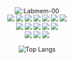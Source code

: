 <div align='center'>
  <img src="https://count.getloli.com/@:Labmem-00?theme=booru-lewd" alt=":Labmem-00" />
</div>

<div align="center">
  <img src="https://img.shields.io/badge/-JavaScript-f6da1c?style=flat&logo=javascript&logoColor=white">
  <img src="https://img.shields.io/badge/-TypeScript-2b6dbf?style=flat&logo=typescript&logoColor=white">
  <img src=https://img.shields.io/badge/-Vue.js-green">
  <img src="https://img.shields.io/badge/Nuxt-white">
  <img src="https://img.shields.io/badge/-Node.js-3C873A?style=flat&logo=Node.js&logoColor=white">
  <img src="https://img.shields.io/badge/-Less-bf608e?style=flat&logo=less&logoColor=white">
  <img src="https://img.shields.io/badge/-Sass-b37feb?style=flat&logo=sass&logoColor=white">
</div>
<div align="center">
  <img src="https://img.shields.io/badge/-Git-ee462c?style=flat&logo=git&logoColor=white">
  <img src="https://img.shields.io/badge/-Docker-218bea?style=flat&logo=docker&logoColor=white">
  <img src="https://img.shields.io/badge/-Github-black?style=flat&logo=github">
  <img src="https://img.shields.io/badge/-Webpack-%232C3A42?style=flat-square&logo=webpack">
  <img src="https://img.shields.io/badge/-ESLint-%234B32C3?style=flat-square&logo=eslint">
</div>
<div align="center">
    <img src="https://img.shields.io/badge/Cpp-yellow">
    <img src="https://img.shields.io/badge/Python-blue">
    <img src="https://img.shields.io/badge/NestJS-red">
</div>

<p align="center">
  <img src="https://github-readme-stats.vercel.app/api/top-langs/?username=Labmem-00" alt="Top Langs" />
</p>
 


